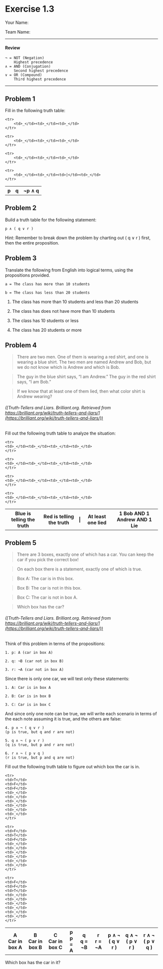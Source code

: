 # Exercise 1.3

Your Name:

Team Name:

---

#### Review

    ¬ = NOT (Negation)
        Highest precedence
    ∧ = AND (Conjugation)
        Second highest precedence
    ∨ = OR (Compound)
        Third highest precedence

--- 

## Problem 1

Fill in the following truth table:

<table>
	<tr>
		<th>p</th><th>q</th><th>¬p ∧ q</th>
	</tr>

	<tr>
		<td>_</td><td>_</td><td>_</td>
	</tr>

	<tr>
		<td>_</td><td>_</td><td>_</td>
	</tr>

	<tr>
		<td>_</td><td>_</td><td>_</td>
	</tr>

	<tr>
		<td>_</td><td>_</td><td>|</td><td>_</td>
	</tr>
</table>

## Problem 2

Build a truth table for the following statement:

	p ∧ ( q ∨ r )

Hint: Remember to break down the problem by charting out ( q ∨ r ) first, then the entire proposition.


## Problem 3

Translate the following from English into logical terms, using the propositions provided.

	a = The class has more than 10 students
	
	b = The class has less than 20 students

1. The class has more than 10 students and less than 20 students

2. The class has does not have more than 10 students

3. The class has 10 students or less

4. The class has 20 students or more


## Problem 4

> There are two men. One of them is wearing a red shirt, and one is wearing a blue shirt. The two men are named Andrew and Bob, but we do not know which is Andrew and which is Bob.

> The guy in the blue shirt says, “I am Andrew.”
> The guy in the red shirt says, “I am Bob.”

> If we know that at least one of them lied, then what color shirt is Andrew wearing?

###### ([Truth-Tellers and Liars. Brilliant.org. Retrieved from https://brilliant.org/wiki/truth-tellers-and-liars/](https://brilliant.org/wiki/truth-tellers-and-liars/))

Fill out the following truth table to analyze the situation:

<table>
    <tr>
	<th>Blue is telling the truth</th>
	<th>Red is telling the truth</th>
	<th>|</th>
	<th>At least one lied</th>
	<th>1 Bob AND 1 Andrew AND 1 Lie</th>
    </tr>
    
    <tr>
	<td>_</td><td>_</td><td>_</td><td>_</td>
    </tr>
    
    <tr>
	<td>_</td><td>_</td><td>_</td><td>_</td>
    </tr>
    
    <tr>
	<td>_</td><td>_</td><td>_</td><td>_</td>
    </tr>
    
    <tr>
	<td>_</td><td>_</td><td>_</td><td>_</td>
    </tr>
</table>

## Problem 5

> There are 3 boxes, exactly one of which has a car. You can keep the car if you pick the correct box!

> On each box there is a statement, exactly one of which is true.

> Box A: The car is in this box.

> Box B: The car is not in this box.

> Box C: The car is not in box A.

> Which box has the car?

###### ([Truth-Tellers and Liars. Brilliant.org. Retrieved from https://brilliant.org/wiki/truth-tellers-and-liars/](https://brilliant.org/wiki/truth-tellers-and-liars/))

Think of this problem in terms of the propositions:

    1. p: A (car in box A)
    
    2. q: ¬B (car not in box B)
    
    3. r: ¬A (car not in box A)
    
Since there is only one car, we will test only these statements:

    1. A: Car is in box A
    
    2. B: Car is in box B
    
    3. C: Car is in box C
    
And since only one note can be true, we will write each scenario in terms
of the each note assuming it is true, and the others are false:

    4. p ∧ ¬ ( q ∨ r )
    (p is true, but q and r are not)
    
    5. q ∧ ¬ ( p ∨ r )
    (q is true, but p and r are not)
     
    6. r ∧ ¬ ( p ∨ q )
    (r is true, but p and q are not)
    
Fill out the following truth table to figure out which box the car is in.


<table>
    <tr>
	<th>A<br>Car in box A</th>
	<th>B<br>Car in box B</th>
	<th>C<br>Car in box C</th>
	<th>p<br>p = A</th>
	<th>q<br>q = ¬B</th>
	<th>r<br>r = ¬A</th>
	<th>p ∧ ¬ ( q ∨ r )</th>
	<th>q ∧ ¬ ( p ∨ r )</th>
	<th>r ∧ ¬ ( p ∨ q )</th>
    </tr>
    
    <tr>
	<td>T</td>
	<td>F</td>
	<td>F</td>
	<td>_</td>
	<td>_</td>
	<td>_</td>
	<td>_</td>
	<td>_</td>
	<td>_</td>
    </tr>
    
    <tr>
	<td>F</td>
	<td>T</td>
	<td>F</td>
	<td>_</td>
	<td>_</td>
	<td>_</td>
	<td>_</td>
	<td>_</td>
	<td>_</td>
    </tr>
    
    <tr>
	<td>F</td>
	<td>F</td>
	<td>T</td>
	<td>_</td>
	<td>_</td>
	<td>_</td>
	<td>_</td>
	<td>_</td>
	<td>_</td>
    </tr>
</table>

Which box has the car in it?
